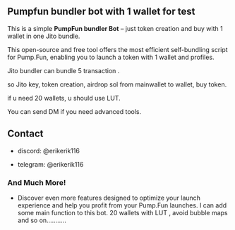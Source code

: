 


## Pumpfun bundler bot with 1 wallet for test

This is a simple **PumpFun bundler Bot** – just token creation and buy with 1 wallet in one Jito bundle.

This open-source and free tool offers the most efficient self-bundling script for Pump.Fun, enabling you to launch a token with 1  wallet and profiles. 

Jito bundler can bundle 5 transaction .

so Jito key, token creation, airdrop sol from mainwallet to wallet, buy token.

if u need 20 wallets, u should use LUT.

You can send DM if you need advanced tools.

## Contact

- discord: @erikerik116


- telegram: @erikerik116



### And Much More!
- Discover even more features designed to optimize your launch experience and help you profit from your Pump.Fun launches.
  I can add some main function to this bot.
  20 wallets with LUT , avoid bubble maps and so on...........
